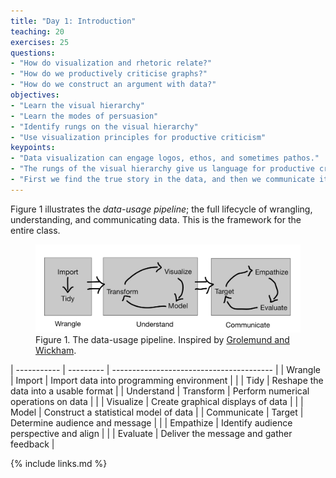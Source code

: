 ```yaml
---
title: "Day 1: Introduction"
teaching: 20
exercises: 25
questions:
- "How do visualization and rhetoric relate?"
- "How do we productively criticise graphs?"
- "How do we construct an argument with data?"
objectives:
- "Learn the visual hierarchy"
- "Learn the modes of persuasion"
- "Identify rungs on the visual hierarchy"
- "Use visualization principles for productive criticism"
keypoints:
- "Data visualization can engage logos, ethos, and sometimes pathos."
- "The rungs of the visual hierarchy give us language for productive criticism."
- "First we find the true story in the data, and then we communicate it persuasively."
---
```


Figure 1 illustrates the *data-usage pipeline*; the full lifecycle of wrangling,
understanding, and communicating data. This is the framework for the entire
class.

<figure> <img src="../fig/data-usage-pipeline.png" alt="Data Usage Pipeline";
  style="width:1000px;"> <figcaption>Figure 1. The data-usage pipeline. Inspired
  by <a href="https://r4ds.had.co.nz/introduction.html">Grolemund and
  Wickham</a>.</figcaption> </figure>

| ----------- | --------- | ---------------------------------------- |
| Wrangle     | Import    | Import data into programming environment |
|             | Tidy      | Reshape the data into a usable format    |
| Understand  | Transform | Perform numerical operations on data     |
|             | Visualize | Create graphical displays of data        |
|             | Model     | Construct a statistical model of data    |
| Communicate | Target    | Determine audience and message           |
|             | Empathize | Identify audience perspective and align  |
|             | Evaluate  | Deliver the message and gather feedback  |

{% include links.md %}
